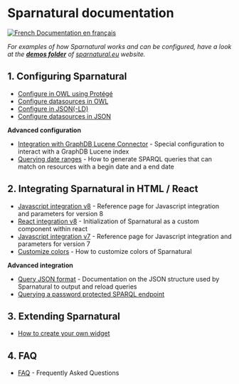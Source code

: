 
# Sparnatural documentation

[![French](https://github.com/madebybowtie/FlagKit/raw/master/Assets/PNG/FR.png) Documentation en français](/fr)

_For examples of how Sparnatural works and can be configured, have a look at the [**demos folder**](https://github.com/sparna-git/sparnatural.eu/tree/main/demos) of [sparnatural.eu](http://sparnatural.eu) website._


## 1. Configuring Sparnatural

- [Configure in OWL using Protégé](./OWL-based-configuration.md)
- [Configure datasources in OWL](./OWL-based-configuration-datasources.md)
- [Configure in JSON(-LD)](./JSON-based-configuration.md)
- [Configure datasources in JSON](./JSON-based-configuration-datasources.md)

**Advanced configuration**

- [Integration with GraphDB Lucene Connector](Integration-with-GraphDB-Lucene-Connector.md) - Special configuration to interact with a GraphDB Lucene index 
- [Querying date ranges](Querying-date-ranges.md) - How to generate SPARQL queries that can match on resources with a begin date and a end date 

## 2. Integrating Sparnatural in HTML / React

- [Javascript integration v8](Javascript-integration.md) - Reference page for Javascript integration and parameters for version 8
- [React integration v8](react-integration.md) - Initialization of Sparnatural as a custom component within react
- [Javascript integration v7](Javascript-integration-v7.md) - Reference page for Javascript integration and parameters for version 7
- [Customize colors](Customize-colors.md) - How to customize colors of Sparnatural

**Advanced integration**

- [Query JSON format](Query-JSON-format.md) - Documentation on the JSON structure used by Sparnatural to output and reload queries
- [Querying a password protected SPARQL endpoint](Querying-a-password-protected-SPARQL-endpoint.md)


## 3. Extending Sparnatural

- [How to create your own widget](diy-widget.md)

## 4. FAQ

- [FAQ](FAQ.md) - Frequently Asked Questions
